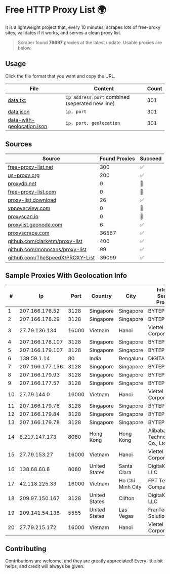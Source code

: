 
# Free HTTP Proxy List 🌍

It is a lightweight project that, every 10 minutes, scrapes lots of free-proxy sites, validates if it works, and serves a clean proxy list.


> Scraper found **76697** proxies at the latest update. Usable proxies are below.

## Usage

Click the file format that you want and copy the URL.


|File|Content|Count|
|----|-------|-----|
|[data.txt](https://raw.githubusercontent.com/themiralay/Proxy-List-World/master/data.txt)|`ip_address:port` combined (seperated new line)|301|
|[data.json](https://raw.githubusercontent.com/themiralay/Proxy-List-World/master/data.json)|`ip, port`|301|
|[data-with-geolocation.json](https://raw.githubusercontent.com/themiralay/Proxy-List-World/master/data-with-geolocation.json)|`ip, port, geolocation`|301|

## Sources

|Source|Found Proxies|Succeed|
|------|-------------|-------|
|[free-proxy-list.net](https://free-proxy-list.net)|300|✅|
|[us-proxy.org](https://www.us-proxy.org)|200|✅|
|[proxydb.net](http://proxydb.net)|0|🚫|
|[free-proxy-list.com](https://free-proxy-list.com/?page=&port=&type%5B%5D=http&type%5B%5D=https&up_time=0&search=Search)|0|🚫|
|[proxy-list.download](https://www.proxy-list.download/HTTP)|26|✅|
|[vpnoverview.com](https://vpnoverview.com/privacy/anonymous-browsing/free-proxy-servers)|0|🚫|
|[proxyscan.io](https://www.proxyscan.io)|0|🚫|
|[proxylist.geonode.com](https://proxylist.geonode.com/api/proxy-list?limit=300&page=1&sort_by=lastChecked&sort_type=desc&protocols=http,https)|6|✅|
|[proxyscrape.com](https://api.proxyscrape.com/v2/?request=displayproxies&protocol=http&timeout=10000&country=all&ssl=all&anonymity=all)|36567|✅|
|[github.com/clarketm/proxy-list](https://raw.githubusercontent.com/clarketm/proxy-list/master/proxy-list-raw.txt)|400|✅|
|[github.com/monosans/proxy-list](https://raw.githubusercontent.com/monosans/proxy-list/main/proxies/http.txt)|99|✅|
|[github.com/TheSpeedX/PROXY-List](https://raw.githubusercontent.com/TheSpeedX/PROXY-List/master/http.txt)|39099|✅|


## Sample Proxies With Geolocation Info

|#|Ip|Port|Country|City|Internet Service Provider|
|-|--|----|-------|----|-------------------------|
|1|207.166.176.52|3128|Singapore|Singapore|BYTEPLUS|
|2|207.166.178.29|3128|Singapore|Singapore|BYTEPLUS|
|3|27.79.136.134|16000|Vietnam|Hanoi|Viettel Corporation|
|4|207.166.178.107|3128|Singapore|Singapore|BYTEPLUS|
|5|207.166.179.107|3128|Singapore|Singapore|BYTEPLUS|
|6|139.59.1.14|80|India|Bengaluru|DIGITALOCEAN|
|7|207.166.177.156|3128|Singapore|Singapore|BYTEPLUS|
|8|207.166.179.93|3128|Singapore|Singapore|BYTEPLUS|
|9|207.166.177.57|3128|Singapore|Singapore|BYTEPLUS|
|10|27.79.144.0|16000|Vietnam|Hanoi|Viettel Corporation|
|11|207.166.179.76|3128|Singapore|Singapore|BYTEPLUS|
|12|207.166.179.84|3128|Singapore|Singapore|BYTEPLUS|
|13|207.166.179.78|3128|Singapore|Singapore|BYTEPLUS|
|14|8.217.147.173|8080|Hong Kong|Hong Kong|Alibaba (US) Technology Co., Ltd.|
|15|27.79.153.27|16000|Vietnam|Hanoi|Viettel Corporation|
|16|138.68.60.8|8080|United States|Santa Clara|DigitalOcean, LLC|
|17|42.118.225.33|16000|Vietnam|Ho Chi Minh City|FPT Telecom Company|
|18|209.97.150.167|3128|United States|Clifton|DigitalOcean, LLC|
|19|209.141.54.136|5555|United States|Las Vegas|FranTech Solutions|
|20|27.79.215.172|16000|Vietnam|Hanoi|Viettel Corporation|



## Contributing

Contributions are welcome, and they are greatly appreciated! Every
little bit helps, and credit will always be given.

